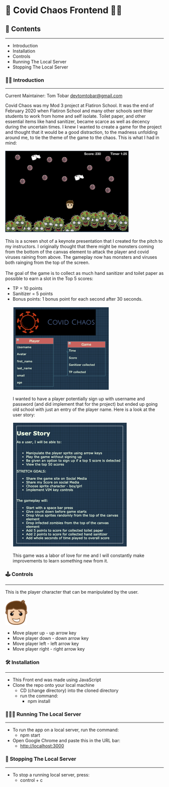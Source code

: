 # 🦠 Covid Chaos Frontend 🧟‍♂️
## 📖 Contents 
-----------------------------
* Introduction 
* Installation
* Controls
* Running The Local Server
* Stopping The Local Server
### 👋🏼 Introduction 
-----------------------------
Current Maintainer: Tom Tobar <devtomtobar@gmail.com>

Covid Chaos was my Mod 3 project at Flatiron School. It was the end of February 2020 when Flatiron School and many other schools sent thier students to work from home and self isolate. Toilet paper, and other essential items like hand sanitizer, became scarce as well as decency during the uncertain times. I knew I wanted to create a game for the project and thought that it would be a good distraction, to the madness unfolding around me, to tie the theme of the game to the chaos.  This is what I had in mind:
</br></br>
![Keynote Mock Up](public/assets/images/keynote.png)
</br></br>
This is a screen shot of a keynote presentation that I created for the pitch to my instructors. I originally thought that there might be monsters coming from the bottom of the canvas element to attack the player and covid viruses raining from above. The gameplay now has monsters and viruses both rainging from the top of the screen. 
</br></br>
The goal of the game is to collect as much hand sanitizer and toilet paper as possible to earn a slot in the Top 5 scores:
</br>
* TP = 10 points
* Sanitizer = 5 points
* Bonus points: 1 bonus point for each second after 30 seconds. 
</br></br>
![Wire Frame](public/assets/images/relations.png)
</br></br>
I wanted to have a player potentially sign up with username and password (and did implement that for the project) but ended up going old school with just an entry of the player name. Here is a look at the user story:
</br></br>
![User Story](public/assets/images/user_story.png)
</br></br>
This game was a labor of love for me and I will constantly make improvements to learn something new from it. 

### 🕹 Controls
-----------------------------
This is the player character that can be manipulated by the user.
<br><br>
<img src='public/assets/sprites/covid-player.png' width=70><br>
* Move player up - up arrow key
* Move player down - down arrow key
* Move player left - left arrow key
* Move player right - right arrow key

### 🛠 Installation
-----------------------------
* This Front end was made using JavaScript
* Clone the repo onto your local machine
    * CD (change directory) into the cloned directory
    * run the command:
        * npm install

### 🏃🏽‍♀️ Running The Local Server
-----------------------------
* To run the app on a local server, run the command:
    * npm start
* Open Google Chrome and paste this in the URL bar:
    * [http://localhost:3000](http://localhost:3000)

### 🛑 Stopping The Local Server
-----------------------------
* To stop a running local server, press:
    * control + c
